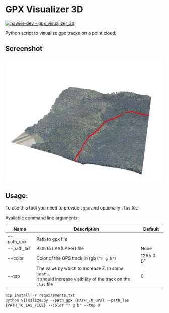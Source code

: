 # GPX Visualizer 3D
[![hawier-dev - gpx_visualizer_3d](https://img.shields.io/static/v1?label=hawier-dev&message=gpx_visualizer_3d&color=blue&logo=github)](https://github.com/hawier-dev/gpx_visualizer_3d "Go to GitHub repo")

Python script to visualize gpx tracks on a point cloud.

## Screenshot

![screenshot](assets/screenshot_gpx_visualizer_3d.png)

## Usage:

To use this tool you need to provide `.gpx` and optionally `.las` file

Available command line arguments:

| Name        | Description                                                                                                              | Default   | 
|-------------|--------------------------------------------------------------------------------------------------------------------------|-----------|
| --path_gpx  | Path to gpx file                                                                                                         |           |
| --path_las  | Path to LAS(LASer) file                                                                                                  | None      |
| --color     | Color of the GPS track in rgb (`"r g b"`)                                                                                  | "255 0 0" |
| --top       | The value by which to increase Z. In some cases, <br/> it should increase visibility of the track on the <br/> `.las` file | 0         |

```shell
pip install -r requirements.txt
python visualize.py --path_gpx {PATH_TO_GPX} --path_las {PATH_TO_LAS_FILE} --color "r g b" --top 0
```

